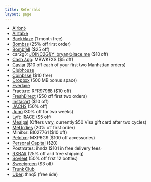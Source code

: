 ```yaml
---
title: Referrals
layout: page
---
```


- [Airbnb](www.airbnb.com/c/bryani15)
- [Airtable](https://airtable.com/invite/r/CwMMir3M)
- [Backblaze](https://secure.backblaze.com/r/01vy1j) (1 month free)
- [Bombas](http://refer.bombas.com/x/52D27X) (25% off first order)
- [Bombfell](https://bombfell.com/?rc=480709OqTbn) ($25 off)
- car2g0: JOINC2GNY_bryan@irace.me ($10 off)
- [Cash App](https://cash.me/app/MBWKFXS): MBWKFXS ($5 off)
- [Caviar](https://www.trycaviar.com/r/f06r54?s=web) ($10 off each of your first two Manhattan orders)
- [Clubhouse](http://r.clbh.se/mveqbLJ)
- [Coinbase](https://www.coinbase.com/join/529cc96243bb6bfb760000e8) ($10 free)
- [Dropbox](https://db.tt/PNFeXTxb) (500 MB bonus space)
- [Everlane](https://www.everlane.com/r/bryanirace)
- Fracture: RFR97988 ($10 off)
- [FreshDirect](https://refer.freshdirect.com/s/bryan) ($50 off first two orders)
- [Instacart](https://inst.cr/t/T7njvHHcW) ($10 off)
- [JACHS](http://fbuy.me/iVU64) (50% off)
- [Juno](https://join.gojuno.com/XAEa2Z9f8K) (30% off for two weeks)
- [Lyft](https://www.lyft.com/invite/IRACE): IRACE ($5 off)
- [Mealpal](https://mealpal.com/bryanirace) (Offers vary, currently $50 Visa gift card after two cycles)
- [MeUndies](http://getcomfy.in/ghS3h) (20% off first order)
- Minibar: BI027761 ($10 off)
- [Peloton](https://www.pelotoncycle.com/referrals/MXP6G9): MXP6G9 ($100 off accessories)
- [Personal Capital](https://share.personalcapital.com/x/N8qT1U) ($20)
- Postmates: ihndz ($101 in free delivery fees)
- [RXBAR](http://rxbar.me/juoty) (25% off and free shipping)
- [Soylent](soy.lt/r/bJs7WOLaJP) (50% off first 12 bottles)
- [Sweetgreen](https://www.thelevelup.com/c/EM-S2EKOLR5FT) ($3 off)
- [Trunk Club](https://www.trunkclub.com/my/invite/9WCPMS)
- [Uber](https://www.uber.com/invite/thnq5): thnq5 (free ride)
